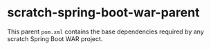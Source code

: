 scratch-spring-boot-war-parent
==============

This parent `pom.xml` contains the base dependencies required by any scratch Spring Boot WAR project.